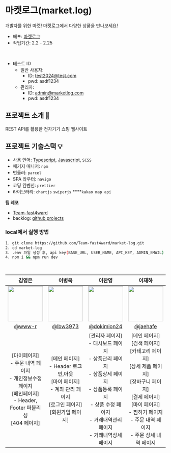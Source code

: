 # 마켓로그(market.log)

개발자를 위한 마켓! 마켓로그에서 다양한 상품을 만나보세요!

- 배포: [마켓로그](https://market-log-mu.vercel.app/)
- 작업기간: 2.2 - 2.25
</br>

- 테스트 ID
    - 일반 사용자:
        - ID: test2024@test.com
        - pwd: asdf1234
    - 관리자:
        - ID: admin@marketlog.com
        - pwd: asdf1234

## 프로젝트 소개 📝

REST API를 활용한 전자기기 쇼핑 웹사이트

## 프로젝트 기술스택 💡

- 사용 언어:  [Typescript](https://github.com/Team-fast4ward/market-log), [Javascript](https://github.com/Team-fast4ward/market-log/tree/develop), `SCSS`
- 패키지 매니저: `npm`
- 번들러:  `parcel`
- SPA 라우터: `navigo`
- 코딩 컨벤션: `prettier`
- 라이브러리: `chartjs`  `swiperjs`  ****`kakao map api`

**팀 레포**

- [Team-fast4ward](https://github.com/Team-fast4ward/market-log)
- backlog: [github projects](https://github.com/orgs/Team-fast4ward/projects/1)

### local에서 실행 방법

```bash
1. git clone https://github.com/Team-fast4ward/market-log.git
2. cd market-log
3. .env 파일 생성 후, api key(BASE_URL, USER_NAME, API_KEY, ADMIN_EMAIL) 입력
4. npm i && npm run dev
```
</br>


|김영은|이병욱|이찬영|이재하|안노을|
|:--:|:--:|:--:|:--:|:--:|
|<img src="https://avatars.githubusercontent.com/u/117294002?v=4" width=110>|<img src="https://avatars.githubusercontent.com/u/75530371?v=4" width=110>|<img src="https://avatars.githubusercontent.com/u/92348492?v=4" width=110>|<img src="https://avatars.githubusercontent.com/u/108874515?v=4" width=110>|<img src="https://avatars.githubusercontent.com/u/116801305?v=4" width=110>|
|[@www-r](https://github.com/www-r)|[@lbw3973](https://github.com/lbw3973)|[@dokimion24](https://github.com/dokimion24)|[@jaehafe](https://github.com/jaehafe)|[@annoeul](https://github.com/annoeul)|
|[마이페이지]</br>- 주문 내역 페이지</br>- 개인정보수정 페이지</br>[메인페이지]</br>- Header,</br> Footer 퍼블리싱</br>[404 페이지]</br>|[메인 페이지]</br>- Header 로그인,아웃</br>[마이 페이지]</br>- 계좌 관리 페이지</br>[로그인 페이지]</br>[회원가입 페이지]|[관리자 페이지]</br>- 대시보드 페이지</br>- 상품관리 페이지</br>- 상품상세 페이지</br>- 상품등록 페이지</br>- 상품 수정 페이지</br>- 거래내역관리 페이지</br>- 거래내역상세 페이지|[메인 페이지]</br>[검색 페이지]</br>[카테고리 페이지]</br>[상세 제품 페이지]</br>[장바구니 페이지]</br>[결제 페이지]</br>[마이 페이지]</br>- 찜하기 페이지</br>- 주문 내역 페이지</br>- 주문 상세 내역 페이지|[로그인 페이지]</br>- 퍼블리싱|
